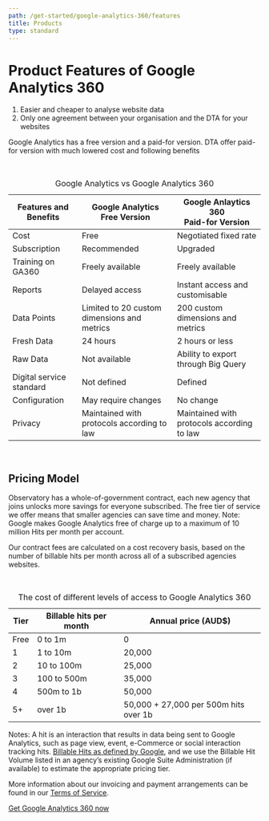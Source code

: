 ```yaml
---
path: /get-started/google-analytics-360/features
title: Products
type: standard
---
```


# Product Features of Google Analytics 360

1. Easier and cheaper to analyse website data
2. Only one agreement between your organisation and the DTA for your websites

Google Analytics has a free version and a paid-for version.
DTA offer paid-for version with much lowered cost and following benefits

<br/>
<div>
    <table class="au-table au-table--striped max-42">
        <caption class="au-table__caption">Google Analytics vs Google Analytics 360</caption>
        <thead class="au-table__head">
        <tr class="au-table__row">
            <th scope="col" class="au-table__header">Features and Benefits</th>
            <th scope="col" class="au-table__header au-table__header">Google Analytics <br/>Free Version</th>
            <th scope="col" class="au-table__header au-table__header">Google Anlaytics 360 <br/>Paid-for Version</th>
        </tr>
        </thead>
        <tbody class="au-table__body">
        <tr class="au-table__row">
            <td class="au-table__cell">Cost</td>
            <td class="au-table__cell au-table__cell">Free</td>
            <td class="au-table__cell au-table__cell">Negotiated fixed rate</td>
        </tr>
        <tr class="au-table__row">
            <td class="au-table__cell">Subscription</td>
            <td class="au-table__cell au-table__cell">Recommended</td>
            <td class="au-table__cell au-table__cell">Upgraded</td>
        </tr>
        <tr class="au-table__row">
            <td class="au-table__cell">Training on GA360</td>
            <td class="au-table__cell au-table__cell">Freely available</td>
            <td class="au-table__cell au-table__cell">Freely available</td>
        </tr>
        <tr class="au-table__row">
            <td class="au-table__cell">Reports</td>
            <td class="au-table__cell au-table__cell">Delayed access</td>
            <td class="au-table__cell au-table__cell">Instant access and customisable</td>
        </tr>
        <tr class="au-table__row">
            <td class="au-table__cell">Data Points</td>
            <td class="au-table__cell au-table__cell">Limited to 20 custom dimensions and metrics</td>
            <td class="au-table__cell au-table__cell">200 custom dimensions and metrics</td>
        </tr>
        <tr class="au-table__row">
            <td class="au-table__cell">Fresh Data</td>
            <td class="au-table__cell au-table__cell">24 hours</td>
            <td class="au-table__cell au-table__cell">2 hours or less</td>
        </tr>
        <tr class="au-table__row">
            <td class="au-table__cell">Raw Data</td>
            <td class="au-table__cell au-table__cell">Not available</td>
            <td class="au-table__cell au-table__cell">Ability to export through Big Query</td>
        </tr>
        <tr class="au-table__row">
            <td class="au-table__cell">Digital service standard</td>
            <td class="au-table__cell au-table__cell">Not defined</td>
            <td class="au-table__cell au-table__cell">Defined</td>
        </tr>
        <tr class="au-table__row">
            <td class="au-table__cell">Configuration</td>
            <td class="au-table__cell au-table__cell">May require changes</td>
            <td class="au-table__cell au-table__cell">No change</td>
        </tr>
        <tr class="au-table__row">
            <td class="au-table__cell">Privacy</td>
            <td class="au-table__cell au-table__cell">Maintained with protocols according to law</td>
            <td class="au-table__cell au-table__cell">Maintained with protocols according to law</td>
        </tr>
        </tbody>
    </table>
</div>
<br/>

## Pricing Model

Observatory has a whole-of-government contract, each new agency that joins unlocks more savings for everyone subscribed. The free tier of service we offer means that smaller agencies can save time and money.
Note: Google makes Google Analytics free of charge up to a maximum of 10 million Hits per month per account.

Our contract fees are calculated on a cost recovery basis, based on the number of billable hits per month across all of a subscribed agencies websites.

<br/>

<div>
    <table class="au-table au-table--striped max-42">
        <caption class="au-table__caption">The cost of different levels of access to Google Analytics 360</caption>
        <thead class="au-table__head">
        <tr class="au-table__row">
            <th scope="col" class="au-table__header">Tier</th>
            <th scope="col" class="au-table__header au-table__header">Billable hits per month</th>
            <th scope="col" class="au-table__header au-table__header">Annual price (AUD$)</th>
        </tr>
        </thead>
        <tbody class="au-table__body">
        <tr class="au-table__row">
            <td class="au-table__cell">Free</td>
            <td class="au-table__cell au-table__cell">0 to 1m</td>
            <td class="au-table__cell au-table__cell">0</td>
        </tr>
        <tr class="au-table__row">
            <td class="au-table__cell">1</td>
            <td class="au-table__cell au-table__cell">1 to 10m</td>
            <td class="au-table__cell au-table__cell">20,000</td>
        </tr>
        <tr class="au-table__row">
            <td class="au-table__cell">2</td>
            <td class="au-table__cell au-table__cell">10 to 100m</td>
            <td class="au-table__cell au-table__cell">25,000</td>
        </tr>
            <tr class="au-table__row">
            <td class="au-table__cell">3</td>
            <td class="au-table__cell au-table__cell">100 to 500m</td>
            <td class="au-table__cell au-table__cell">35,000</td>
        </tr>
            <tr class="au-table__row">
            <td class="au-table__cell">4</td>
            <td class="au-table__cell au-table__cell">500m to 1b</td>
            <td class="au-table__cell au-table__cell">50,000</td>
        </tr>
            <tr class="au-table__row">
            <td class="au-table__cell">5+</td>
            <td class="au-table__cell au-table__cell">over 1b</td>
            <td class="au-table__cell au-table__cell">50,000 + 27,000 per 500m hits over 1b</td>
        </tr>
    </table>
</div>

Notes: A hit is an interaction that results in data being sent to Google Analytics, such as page view, event, e-Commerce or social interaction tracking hits. [Billable Hits as defined by Google](https://support.google.com/analytics/answer/6086082?hl=en), and we use the Billable Hit Volume listed in an agency’s existing Google Suite Administration (if available) to estimate the appropriate pricing tier.

More information about our invoicing and payment arrangements can be found in our [Terms of Service](/get-started/google-analytics-360/terms-of-service).

<a href="/get-started/google-analytics-360/sign-up" class="au-btn">Get Google Analytics 360 now</a>